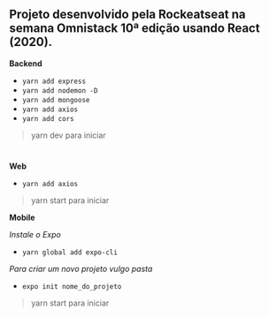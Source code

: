 ## Projeto desenvolvido pela Rockeatseat na semana Omnistack 10ª edição usando React (2020).

**Backend**
 
- `yarn add express`
- `yarn add nodemon -D`
- `yarn add mongoose`
- `yarn add axios`
- `yarn add cors`

> yarn dev para iniciar
# 

**Web**

- `yarn add axios`

> yarn start para iniciar

**Mobile**

*Instale o Expo*
- `yarn global add expo-cli`

*Para criar um novo projeto vulgo pasta*
- `expo init nome_do_projeto`

> yarn start para iniciar
